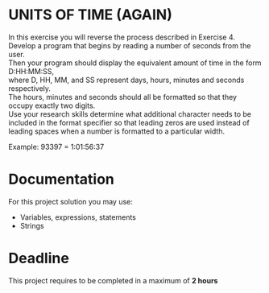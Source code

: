 # UNITS OF TIME (AGAIN)

In this exercise you will reverse the process described in Exercise 4.   
Develop a program that begins by reading a number of seconds from the user.   
Then your program should display the equivalent amount of time in the form D:HH:MM:SS,  
where D, HH, MM, and SS represent days, hours, minutes and seconds respectively.   
The hours, minutes and seconds should all be formatted so that they occupy exactly two digits.   
Use your research skills determine what additional character needs to be included in the format specifier
so that leading zeros are used instead of leading spaces when a number is formatted to a particular width.

Example: 93397  = 1:01:56:37
# Documentation

For this project solution you may use:

- Variables, expressions, statements
- Strings

# Deadline

This project requires to be completed in a maximum of **2 hours**
